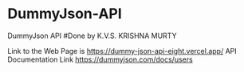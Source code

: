 # DummyJson-API
DummyJson API 
#Done by K.V.S. KRISHNA MURTY

Link to the Web Page is https://dummy-json-api-eight.vercel.app/
API Documentation Link https://dummyjson.com/docs/users
